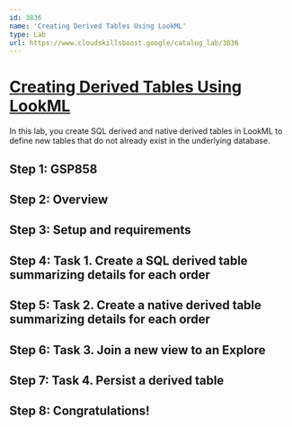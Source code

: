 ```yaml
---
id: 3836
name: 'Creating Derived Tables Using LookML'
type: Lab
url: https://www.cloudskillsboost.google/catalog_lab/3836
---
```


# [Creating Derived Tables Using LookML](https://www.cloudskillsboost.google/catalog_lab/3836)

In this lab, you create SQL derived and native derived tables in LookML to define new tables that do not already exist in the underlying database.

## Step 1: GSP858

## Step 2: Overview

## Step 3: Setup and requirements

## Step 4: Task 1. Create a SQL derived table summarizing details for each order

## Step 5: Task 2. Create a native derived table summarizing details for each order

## Step 6: Task 3. Join a new view to an Explore

## Step 7: Task 4. Persist a derived table

## Step 8: Congratulations!
